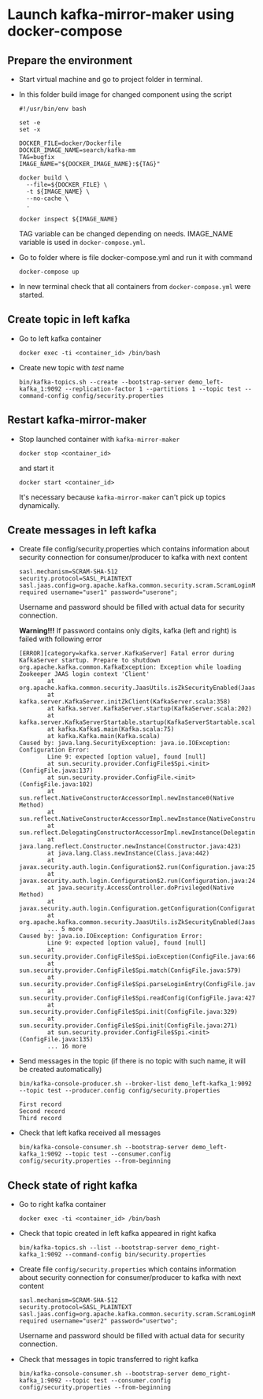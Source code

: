 # Launch kafka-mirror-maker using docker-compose

## Prepare the environment

* Start virtual machine and go to project folder in terminal.

* In this folder build image for changed component using the script

    ```
    #!/usr/bin/env bash
    
    set -e
    set -x
    
    DOCKER_FILE=docker/Dockerfile
    DOCKER_IMAGE_NAME=search/kafka-mm
    TAG=bugfix
    IMAGE_NAME="${DOCKER_IMAGE_NAME}:${TAG}"
    
    docker build \
      --file=${DOCKER_FILE} \
      -t ${IMAGE_NAME} \
      --no-cache \
      .
    
    docker inspect ${IMAGE_NAME}
    ```
  TAG variable can be changed depending on needs. IMAGE_NAME variable is used in `docker-compose.yml`.

* Go to folder where is file docker-compose.yml and run it with command

    ```
    docker-compose up
    ```

* In new terminal check that all containers from `docker-compose.yml` were started.

## Create topic in left kafka

* Go to left kafka container

    ```
    docker exec -ti <container_id> /bin/bash
    ```

* Create new topic with *test* name

    ```
    bin/kafka-topics.sh --create --bootstrap-server demo_left-kafka_1:9092 --replication-factor 1 --partitions 1 --topic test --command-config config/security.properties
    ```

## Restart kafka-mirror-maker

* Stop launched container with `kafka-mirror-maker`

    ```
    docker stop <container_id>
    ```
    
    and start it

    ```
    docker start <container_id>
    ```
    
    It's necessary because `kafka-mirror-maker` can't pick up topics dynamically.

## Create messages in left kafka

* Create file config/security.properties which contains information about security connection for consumer/producer to kafka with next content

    ```
    sasl.mechanism=SCRAM-SHA-512
    security.protocol=SASL_PLAINTEXT
    sasl.jaas.config=org.apache.kafka.common.security.scram.ScramLoginModule required username="user1" password="userone";
    ```

    Username and password should be filled with actual data for security connection.

    **Warning!!!** If password contains only digits, kafka (left and right) is failed with following error

    ```
    [ERROR][category=kafka.server.KafkaServer] Fatal error during KafkaServer startup. Prepare to shutdown
    org.apache.kafka.common.KafkaException: Exception while loading Zookeeper JAAS login context 'Client'
            at org.apache.kafka.common.security.JaasUtils.isZkSecurityEnabled(JaasUtils.java:45)
            at kafka.server.KafkaServer.initZkClient(KafkaServer.scala:358)
            at kafka.server.KafkaServer.startup(KafkaServer.scala:202)
            at kafka.server.KafkaServerStartable.startup(KafkaServerStartable.scala:38)
            at kafka.Kafka$.main(Kafka.scala:75)
            at kafka.Kafka.main(Kafka.scala)
    Caused by: java.lang.SecurityException: java.io.IOException: Configuration Error:
            Line 9: expected [option value], found [null]
            at sun.security.provider.ConfigFile$Spi.<init>(ConfigFile.java:137)
            at sun.security.provider.ConfigFile.<init>(ConfigFile.java:102)
            at sun.reflect.NativeConstructorAccessorImpl.newInstance0(Native Method)
            at sun.reflect.NativeConstructorAccessorImpl.newInstance(NativeConstructorAccessorImpl.java:62)
            at sun.reflect.DelegatingConstructorAccessorImpl.newInstance(DelegatingConstructorAccessorImpl.java:45)
            at java.lang.reflect.Constructor.newInstance(Constructor.java:423)
            at java.lang.Class.newInstance(Class.java:442)
            at javax.security.auth.login.Configuration$2.run(Configuration.java:255)
            at javax.security.auth.login.Configuration$2.run(Configuration.java:247)
            at java.security.AccessController.doPrivileged(Native Method)
            at javax.security.auth.login.Configuration.getConfiguration(Configuration.java:246)
            at org.apache.kafka.common.security.JaasUtils.isZkSecurityEnabled(JaasUtils.java:42)
            ... 5 more
    Caused by: java.io.IOException: Configuration Error:
            Line 9: expected [option value], found [null]
            at sun.security.provider.ConfigFile$Spi.ioException(ConfigFile.java:666)
            at sun.security.provider.ConfigFile$Spi.match(ConfigFile.java:579)
            at sun.security.provider.ConfigFile$Spi.parseLoginEntry(ConfigFile.java:480)
            at sun.security.provider.ConfigFile$Spi.readConfig(ConfigFile.java:427)
            at sun.security.provider.ConfigFile$Spi.init(ConfigFile.java:329)
            at sun.security.provider.ConfigFile$Spi.init(ConfigFile.java:271)
            at sun.security.provider.ConfigFile$Spi.<init>(ConfigFile.java:135)
            ... 16 more
    ```

* Send messages in the topic (if there is no topic with such name, it will be created automatically)

    ```
    bin/kafka-console-producer.sh --broker-list demo_left-kafka_1:9092 --topic test --producer.config config/security.properties
    ```

    ```
    First record
    Second record
    Third record
    ```

* Check that left kafka received all messages

    ```
    bin/kafka-console-consumer.sh --bootstrap-server demo_left-kafka_1:9092 --topic test --consumer.config config/security.properties --from-beginning
    ```

## Check state of right kafka

* Go to right kafka container

    ```
    docker exec -ti <container_id> /bin/bash
    ```
    
* Check that topic created in left kafka appeared in right kafka

    ```
    bin/kafka-topics.sh --list --bootstrap-server demo_right-kafka_1:9092 --command-config bin/security.properties
    ```
    
* Create file `config/security.properties` which contains information about security connection for consumer/producer to kafka with next content

    ```
    sasl.mechanism=SCRAM-SHA-512
    security.protocol=SASL_PLAINTEXT
    sasl.jaas.config=org.apache.kafka.common.security.scram.ScramLoginModule required username="user2" password="usertwo";
    ```
    
    Username and password should be filled with actual data for security connection.

* Check that messages in topic transferred to right kafka

    ```
    bin/kafka-console-consumer.sh --bootstrap-server demo_right-kafka_1:9092 --topic test --consumer.config config/security.properties --from-beginning
    ```